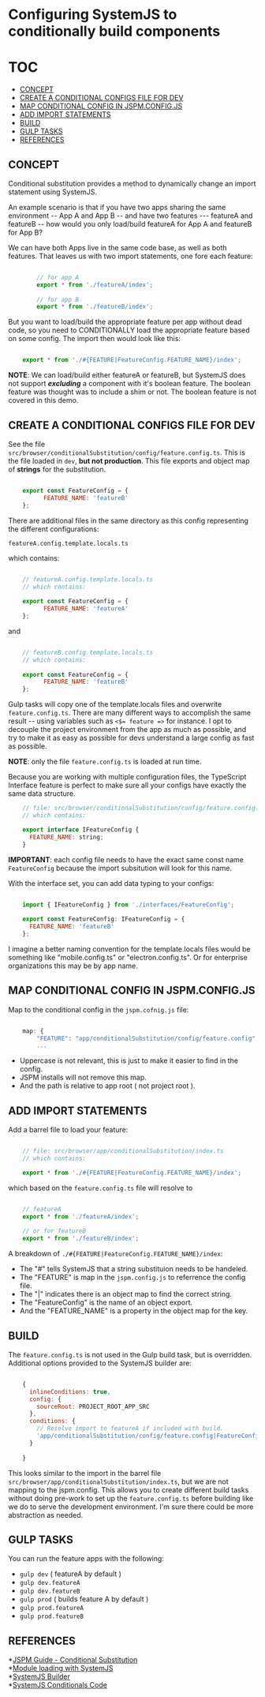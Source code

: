 # Configuring SystemJS to conditionally build components

# TOC
* [CONCEPT](#CONCEPT)
* [CREATE A CONDITIONAL CONFIGS FILE FOR DEV](#create-a-conditional-configs-file-for-dev)
* [MAP CONDITIONAL CONFIG IN JSPM.CONFIG.JS](#map-conditional-config-in-jspm-config-js)
* [ADD IMPORT STATEMENTS](#add-import-statements)
* [BUILD](#build)
* [GULP TASKS](#gulp-tasks)
* [REFERENCES](#references)

## CONCEPT
Conditional substitution provides a method to dynamically change an import statement using SystemJS. 

An example scenario is that if you have two apps sharing the same environment -- App A and App B -- and have two features --- featureA and featureB -- how would you only load/build featureA for App A and featureB for App B?

We can have both Apps live in the same code base, as well as both features. That leaves us with two import statements, one fore each feature:

```javascript

        // for app A
        export * from './featureA/index';  
        
        // for app B
        export * from './featureB/index';
```

But you want to load/build the appropriate feature per app without dead code, so you need to CONDITIONALLY load the appropriate feature based on some config. The import then would look like this:

```javascript

    export * from './#{FEATURE|FeatureConfig.FEATURE_NAME}/index';
```
**NOTE**: We can load/build either featureA or featureB, but SystemJS does not support ***excluding*** a component with it's boolean feature. The boolean feature was thought was to include a shim or not. The boolean feature is not covered in this demo.


## CREATE A CONDITIONAL CONFIGS FILE FOR DEV

See the file ```src/browser/conditionalSubstitution/config/feature.config.ts```. This is the file loaded in ```dev```, **but not production**. This file exports and object map of **strings** for the substitution.

```javascript

    export const FeatureConfig = {
          FEATURE_NAME: 'featureB'
    };
```

There are additional files in the same directory as this config representing the different configurations:

```featureA.config.template.locals.ts``` 
 
which contains:

```javascript

    // featureA.config.template.locals.ts
    // which contains:
    
    export const FeatureConfig = {
          FEATURE_NAME: 'featureA'
    };
```

and 

```javascript

    // featureB.config.template.locals.ts
    // which contains:
    
    export const FeatureConfig = {
          FEATURE_NAME: 'featureB'
    };
```

Gulp tasks will copy one of the template.locals files and overwrite  ```feature.config.ts```. There are many different ways to accomplish the same result -- using variables such as ```<$= feature =>``` for instance. I opt to decouple the project environment from the app as much as possible, and try to make it as easy as possible for devs understand a large config as fast as possible.

**NOTE**: only the file ```feature.config.ts``` is loaded at run time.

Because you are working with multiple configuration files, the TypeScript Interface feature is perfect to make sure all your configs have exactly the same data structure.

```javascript
    // file: src/browser/conditionalSubstitution/config/feature.config.ts
    // which contains:

    export interface IFeatureConfig {
      FEATURE_NAME: string;
    }
```

**IMPORTANT**: each config file needs to have the exact same const name ```FeatureConfig``` because the import subsitution will look for this name.

With the interface set, you can add data typing to your configs:

```javascript

    import { IFeatureConfig } from './interfaces/FeatureConfig';
    
    export const FeatureConfig: IFeatureConfig = {
      FEATURE_NAME: 'featureB'
    };
```


I imagine a better naming convention for the template.locals files would be something like "mobile.config.ts" or "electron.config.ts". Or for enterprise organizations this may be by app name.


## MAP CONDITIONAL CONFIG IN JSPM.CONFIG.JS

Map to the conditional config in the ```jspm.cofnig.js``` file:

```javascript

    map: {
        "FEATURE": "app/conditionalSubstitution/config/feature.config",
        ... 
```

* Uppercase is not relevant, this is just to make it easier to find in the config. 
* JSPM installs will not remove this map. 
* And the path is relative to app root ( not project root ).

## ADD IMPORT STATEMENTS

Add a barrel file to load your feature:

```javascript

    // file: src/browser/app/conditionalSubstitution/index.ts
    // which contains:

    export * from './#{FEATURE|FeatureConfig.FEATURE_NAME}/index';
```

which based on the ```feature.config.ts``` file will resolve to 

```javascript

    // featureA
    export * from './featureA/index';
    
    // or for featureB
    export * from './featureB/index';
```

A breakdown of ```./#{FEATURE|FeatureConfig.FEATURE_NAME}/index```:
* The "#" tells SystemJS that a string substituion needs to be handeled. 
* The "FEATURE" is map in the  ```jspm.config.js``` to referrence the config file.
* The "|" indicates there is an object map to find the correct string.
* The "FeatureConfig" is the name of an object export.
* And the "FEATURE_NAME" is a property in the object map for the key.

## BUILD
The ```feature.config.ts``` is not used in the Gulp build task, but is overridden. Additional options provided to the SystemJS builder are:

```javascript

    {
      inlineConditions: true,
      config: {
        sourceRoot: PROJECT_ROOT_APP_SRC
      },
      conditions: {
        // Resolve import to featureA if included with build.
        'app/conditionalSubstitution/config/feature.config|FeatureConfig.FEATURE_NAME': 'featureA'
      }
  
    }

```

This looks similar to the import in the barrel file ```src/browser/app/conditionalSubstitution/index.ts```, but we are not mapping to the jspm.config. This allows you to create different build tasks without doing pre-work to set up the ```feature.config.ts``` before building like we do to serve the development environment. I'm sure there could be more abstraction as needed.

## GULP TASKS

You can run the feature apps with the following:

* ```gulp dev``` ( featureA by default )
* ```gulp dev.featureA```
* ```gulp dev.featureB```
* ```gulp prod``` ( builds feature A by default )
* ```gulp prod.featureA```
* ```gulp prod.featureB```

## REFERENCES 

*[JSPM Guide - Conditional Substitution](http://jspm.io/0.17-beta-guide/conditional-substitution.html)  
*[Module loading with SystemJS](http://martinmicunda.com/2015/10/26/conditional-module-loading-with-systemjs/)  
*[SystemJS Builder](https://github.com/systemjs/builder)  
*[SystemJS Conditionals Code](https://github.com/systemjs/systemjs/blob/master/lib%2Fconditionals.js)
